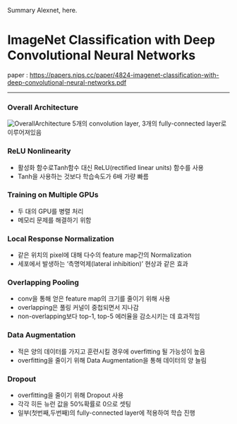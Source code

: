 Summary Alexnet, here.

# ImageNet Classiﬁcation with Deep Convolutional Neural Networks
paper : https://papers.nips.cc/paper/4824-imagenet-classification-with-deep-convolutional-neural-networks.pdf

---

### Overall Architecture
![OverallArchitecture](https://user-images.githubusercontent.com/63084838/80869888-dce6dd80-8cdd-11ea-8c37-528984a183d3.JPG)
5개의 convolution layer, 3개의 fully-connected layer로 이루어져있음

### ReLU Nonlinearity
- 활성화 함수로Tanh함수 대신 ReLU(rectified linear units) 함수를 사용
- Tanh을 사용하는 것보다 학습속도가 6배 가량 빠름

### Training on Multiple GPUs
- 두 대의 GPU를 병렬 처리
- 메모리 문제를 해결하기 위함

### Local Response Normalization
- 같은 위치의 pixel에 대해 다수의 feature map간의 Normalization
- 세포에서 발생하는 ‘측명억제(lateral inhibition)’ 현상과 같은 효과

### Overlapping Pooling
- conv을 통해 얻은 feature map의 크기를 줄이기 위해 사용
- overlapping은 풀링 커널이 중첩되면서 지나감
- non-overlapping보다 top-1, top-5 에러율을 감소시키는 데 효과적임

### Data Augmentation
- 적은 양의 데이터를 가지고 훈련시킬 경우에 overfitting 될 가능성이 높음
- overfitting을 줄이기 위해 Data Augmentation을 통해 데이터의 양 늘림

### Dropout
- overfitting을 줄이기 위해 Dropout 사용
- 각각 히든 뉴런 값을 50%확률로 0으로 셋팅
- 일부(첫번째,두번째)의 fully-connected layer에 적용하여 학습 진행
